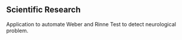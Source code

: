 ## Scientific Research 
Application to automate Weber and Rinne Test to detect neurological problem.